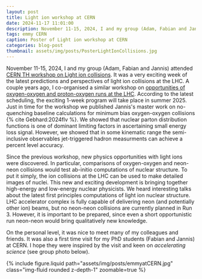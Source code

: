 ```yaml
---
layout: post
title: Light ion workshop at CERN
date: 2024-11-17 11:01:00
description: November 11-15, 2024, I and my group (Adam, Fabian and Jannis) attended CERN TH workshop on Light ion collisions at the LHC.
tags: emmy CERN
caption: Poster of Light ion workshop at CERN
categories: blog-post
thumbnail: assets/img/posts/PosterLightIonCollisions.jpg
---
```



November 11-15, 2024, I and my group (Adam, Fabian and Jannis) attended [CERN TH workshop on Light ion collisions](cern.ch/lightions). It was a very exciting
week of the latest predictions and perspectives of light ion collisions at the LHC. A couple years ago, I co-organised a similar
workshop on [opportunities of oxygen-oxygen and proton-oxygen runs at the LHC](cern.ch/OppOatLHC). According to the latest scheduling,
the exciting 1-week program will take place in summer 2025. Just in time for the workshop we published Jannis's master work on no-quenching
baseline calculations for minimum bias oxygen-oxygen collisions {% cite Gebhard:2024flv %}. We showed that nuclear parton distribution functions is one of dominant
limiting factors in ascertaining small energy loss signal. However, we showed that in some kinematic range the semi-inclusive observables jet-triggered hadron measurments can achieve a percent level accuracy.



 Since the previous workshop, new physics opportunities with light ions were discovered. In particular,
comparisons of oxygen-oxygen and neon-neon collisions would test ab-initio computations of nuclear structure. To put it simply, the ion collisions at the LHC can
 be used to make detailed images of nuclei. This new and exciting development is bringing together high-energy and low-energy nuclear physicists. We heard interesting
 talks about the latest first principles computations of light ion nuclear structure.
 LHC accelerator complex is fully capable of delivering neon (and potentially other ion) beams, but no neon-neon collisions are currently planned in Run 3. However, 
 it is important to be prepared, since even a short opportunistic run neon-neon would bring qualitatively new knowledge.


On the personal level, it was nice to meet many of my colleagues and friends. It was also a first time visit for my PhD students (Fabian and Jannis) at CERN.
I hope they were inspired by the visit and keen on _accelerating science_ (see group photo below).

<div class="row mt-3">
    <div class="col-sm mt-3 mt-md-0">
        {% include figure.liquid path="assets/img/posts/emmyatCERN.jpg" class="img-fluid rounded z-depth-1" zoomable=true %}
    </div>
</div>







